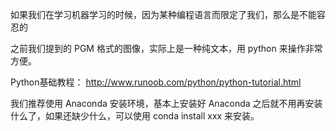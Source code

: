 如果我们在学习机器学习的时候，因为某种编程语言而限定了我们，那么是不能容忍的

之前我们提到的 PGM 格式的图像，实际上是一种纯文本，用 python 来操作非常方便。


Python基础教程： http://www.runoob.com/python/python-tutorial.html

我们推荐使用 Anaconda 安装环境，基本上安装好 Anaconda 之后就不用再安装什么了，如果还缺少什么，可以使用 conda install xxx 来安装。
